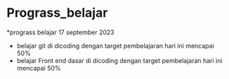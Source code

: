 # Prograss_belajar

*prograss belajar 17 september 2023 

- belajar git di dicoding dengan target pembelajaran hari ini mencapai 50%
- belajar Front end dasar di dicoding dengan target pembelajaran hari ini mencapai 50% 
